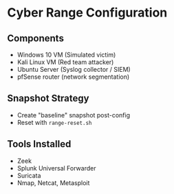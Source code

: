 # Cyber Range Configuration

## Components
- Windows 10 VM (Simulated victim)
- Kali Linux VM (Red team attacker)
- Ubuntu Server (Syslog collector / SIEM)
- pfSense router (network segmentation)

## Snapshot Strategy
- Create "baseline" snapshot post-config
- Reset with `range-reset.sh`

## Tools Installed
- Zeek
- Splunk Universal Forwarder
- Suricata
- Nmap, Netcat, Metasploit
